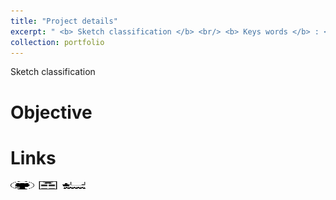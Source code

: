 ```yaml
---
title: "Project details"
excerpt: " <b> Sketch classification </b> <br/> <b> Keys words </b> : <i> Vision Transformer, Finethunning, Data Augmentation  </i> <br/> <img src='/images/CoVR.png' width='600' height='200'>"
collection: portfolio
---
```


Sketch classification

Objective
======


Links
======

[<img src="/images/GitHub.png" alt="GitHub" width="37.5" height="12.5" />](https://github.com/b-ptiste/Composed-Image-Retrieval) [<img src="/images/report_icone.png" alt="Report" width="37.5" height="12.5" />](https://drive.google.com/file/d/1JdwOdW3x1MJaO2yXRqVuS8dAWzmkvLcO/view?usp=drive_link) [<img src="/images/class_icone.png" alt="Report" width="37.5" height="12.5" />](https://imagine.enpc.fr/~varolg/teaching/recvis23/)
